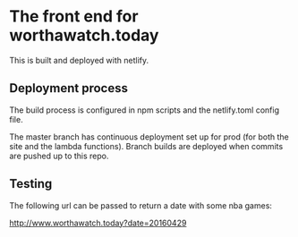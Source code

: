 # The front end for worthawatch.today

This is built and deployed with netlify.

## Deployment process

The build process is configured in npm scripts and the netlify.toml config file.

The master branch has continuous deployment set up for prod (for both the site and the lambda functions). Branch builds are deployed when commits are pushed up to this repo.

## Testing

The following url can be passed to return a date with some nba games:

http://www.worthawatch.today?date=20160429
